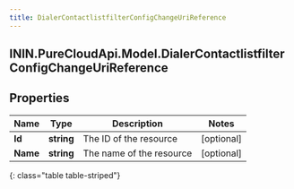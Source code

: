 ```yaml
---
title: DialerContactlistfilterConfigChangeUriReference
---
```

## ININ.PureCloudApi.Model.DialerContactlistfilterConfigChangeUriReference

## Properties

|Name | Type | Description | Notes|
|------------ | ------------- | ------------- | -------------|
| **Id** | **string** | The ID of the resource | [optional] |
| **Name** | **string** | The name of the resource | [optional] |
{: class="table table-striped"}


